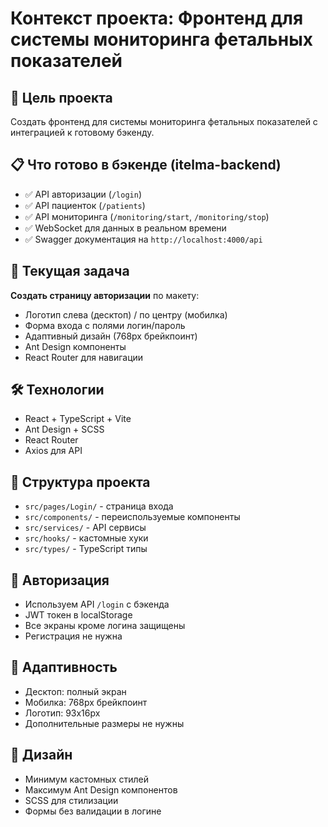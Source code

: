 # Контекст проекта: Фронтенд для системы мониторинга фетальных показателей

## 🎯 Цель проекта
Создать фронтенд для системы мониторинга фетальных показателей с интеграцией к готовому бэкенду.

## 📋 Что готово в бэкенде (itelma-backend)
- ✅ API авторизации (`/login`)
- ✅ API пациенток (`/patients`)
- ✅ API мониторинга (`/monitoring/start`, `/monitoring/stop`)
- ✅ WebSocket для данных в реальном времени
- ✅ Swagger документация на `http://localhost:4000/api`

## 🚀 Текущая задача
**Создать страницу авторизации** по макету:
- Логотип слева (десктоп) / по центру (мобилка)
- Форма входа с полями логин/пароль
- Адаптивный дизайн (768px брейкпоинт)
- Ant Design компоненты
- React Router для навигации

## 🛠 Технологии
- React + TypeScript + Vite
- Ant Design + SCSS
- React Router
- Axios для API

## 📁 Структура проекта
- `src/pages/Login/` - страница входа
- `src/components/` - переиспользуемые компоненты
- `src/services/` - API сервисы
- `src/hooks/` - кастомные хуки
- `src/types/` - TypeScript типы

## 🔐 Авторизация
- Используем API `/login` с бэкенда
- JWT токен в localStorage
- Все экраны кроме логина защищены
- Регистрация не нужна

## 📱 Адаптивность
- Десктоп: полный экран
- Мобилка: 768px брейкпоинт
- Логотип: 93x16px
- Дополнительные размеры не нужны

## 🎨 Дизайн
- Минимум кастомных стилей
- Максимум Ant Design компонентов
- SCSS для стилизации
- Формы без валидации в логине
